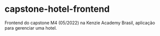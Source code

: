 # capstone-hotel-frontend
Frontend do capstone M4 (05/2022) na Kenzie Academy Brasil, aplicação para gerenciar uma hotel.
